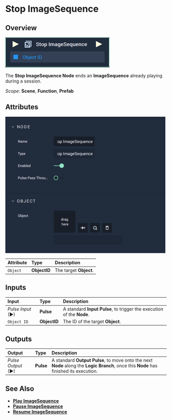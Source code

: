 # Stop ImageSequence

## Overview

![The Stop ImageSequence Node.](../../../.gitbook/assets/node-stop-imagesequence.png)

The **Stop ImageSequence Node** ends an **ImageSequence** already playing during a session.

*Scope*: **Scene**, **Function**, **Prefab**

## Attributes

![The Stop ImageSequence Node Attributes.](../../../.gitbook/assets/node-stop-imagesequence-attr.png)

| Attribute | Type | Description |
| :--- | :--- | :--- |
| `Object` | **ObjectID** | The target **Object**. |

## Inputs

| Input | Type | Description |
| :--- | :--- | :--- |
| _Pulse Input_ \(►\) | **Pulse** | A standard **Input Pulse**, to trigger the execution of the **Node**. |
| `Object ID` | **ObjectID** | The ID of the target **Object**. |

## Outputs

| Output | Type | Description |
| :--- | :--- | :--- |
| _Pulse Output_ \(►\) | **Pulse** | A standard **Output Pulse**, to move onto the next **Node** along the **Logic Branch**, once this **Node** has finished its execution. |

## See Also

* [**Play ImageSequence**](playimagesequence.md)
* [**Pause ImageSequence**](pauseimagesequence.md)
* [**Resume ImageSequence**](resumeimagesequence.md)

